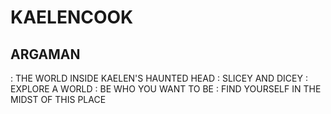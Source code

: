 # KAELENCOOK
## ARGAMAN

  : THE WORLD INSIDE KAELEN'S HAUNTED HEAD
  : SLICEY AND DICEY
  : EXPLORE A WORLD
  : BE WHO YOU WANT TO BE
  : FIND YOURSELF IN THE MIDST OF THIS PLACE
